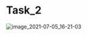 # Task_2
![image_2021-07-05_16-21-03](https://user-images.githubusercontent.com/33248174/124643151-62918a80-de99-11eb-9ef1-57baf6fb63a2.png)

